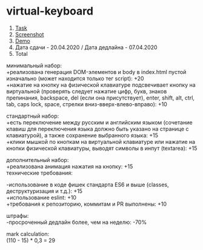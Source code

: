 # virtual-keyboard
1. [Task](https://github.com/rolling-scopes-school/tasks/blob/master/tasks/codejam-virtual-keyboard.md)
2. [Screenshot](https://imgur.com/a/5WVJulb)
3. [Demo](https://aleshkinpaul.github.io/virtual-keyboard/)
4. Дата сдачи - 20.04.2020 / Дата дедлайна - 07.04.2020
5. Total

минимальный набор:  
+реализована генерация DOM-элементов и body в index.html пустой изначально (может находится только тег script): +20  
+нажатие на кнопку на физической клавиатуре подсвечивает кнопку на виртуальной (проверять следует нажатие цифр, букв, знаков препинания, backspace, del (если она присутствует), enter, shift, alt, ctrl, tab, caps lock, space, стрелки вниз-вверх-влево-вправо): +10  
  
стандартный набор:  
+есть переключение между русским и английским языком (сочетание клавиш для переключения языка должно быть указано на странице с клавиатурой), а также сохранение выбранного языка: +15  
+клики мышкой по кнопкам на виртуальной клавиатуре или нажатие на кнопки физической клавиатуры, выводят символы в инпут (textarea): +15  
  
дополнительный набор:  
+реализована анимация нажатия на кнопку: +15  
технические требования:  
  
-использование в коде фишек стандарта ES6 и выше (classes, деструктуризация и т.д.): +15  
+использование eslint: +10  
+требования к репозиторию, коммитам и PR выполнены: +10  
  
штрафы:  
-просроченный дедлайн более, чем на неделю: -70%  
  
mark calculation:  
(110 - 15) * 0,3 = 29  
